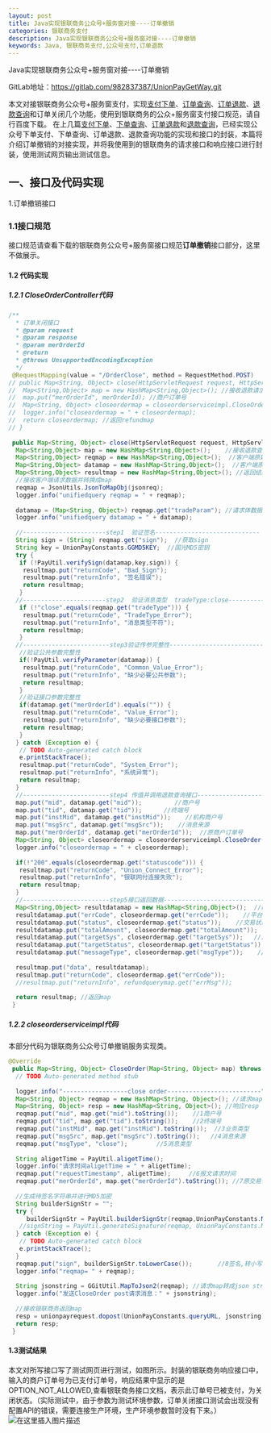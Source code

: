 ```yaml
---
layout: post
title: Java实现银联商务公众号+服务窗对接----订单撤销
categories: 银联商务支付
description: Java实现银联商务公众号+服务窗对接----订单撤销
keywords: Java, 银联商务支付,公众号支付,订单退款
---
```




Java实现银联商务公众号+服务窗对接----订单撤销

GitLab地址：https://gitlab.com/982837387/UnionPayGetWay.git



本文对接银联商务公众号+服务窗支付，实现[支付下单](https://blog.csdn.net/weixin_40550118/article/details/103971438)、[订单查询](https://blog.csdn.net/weixin_40550118/article/details/103972599)、[订单退款](https://blog.csdn.net/weixin_40550118/article/details/103974117)、[退款查询](https://blog.csdn.net/weixin_40550118/article/details/103974578)和订单关闭几个功能，使用到银联商务的公众+服务窗支付接口规范，请自行百度下载。
在上几篇[支付下单](https://blog.csdn.net/weixin_40550118/article/details/103971438)、[下单查询](https://blog.csdn.net/weixin_40550118/article/details/103972599)、[订单退款](https://blog.csdn.net/weixin_40550118/article/details/103974117)和[退款查询](https://blog.csdn.net/weixin_40550118/article/details/103974578)，已经实现公众号下单支付、下单查询、订单退款、退款查询功能的实现和接口的封装，本篇将介绍订单撤销的对接实现，并将我使用到的银联商务的请求接口和响应接口进行封装，使用测试网页输出测试信息。

## 一、接口及代码实现

1.订单撤销接口

###  1.1接口规范

  接口规范请查看下载的银联商务公众号+服务窗接口规范**订单撤销**接口部分，这里不做展示。

####   1.2 代码实现

#####   1.2.1 CloseOrderController代码


```java
/**
  * 订单关闭接口
  * @param request
  * @param response
  * @param merOrderId
  * @return
  * @throws UnsupportedEncodingException
  */
 @RequestMapping(value = "/OrderClose", method = RequestMethod.POST)
// public Map<String, Object> close(HttpServletRequest request, HttpServletResponse response, String merOrderId) throws UnsupportedEncodingException {  
//  Map<String,Object> map = new HashMap<String,Object>(); //接收退款请求map
//  map.put("merOrderId", merOrderId); //商户订单号
//  Map<String, Object> closeordermap = closeorderserviceimpl.CloseOrder(map);
//  logger.info("closeordermap = " + closeordermap);
//  return closeordermap; //返回refundmap
// }
 
 public Map<String, Object> close(HttpServletRequest request, HttpServletResponse response, @RequestBody String jsonreq) throws UnsupportedEncodingException {  
  Map<String,Object> map = new HashMap<String,Object>();    //接收退款查询请求map
  Map<String,Object> reqmap = new HashMap<String,Object>();  //客户端原始请求map
  Map<String,Object> datamap = new HashMap<String,Object>();  //客户端原始请求Data数据
  Map<String,Object> resultmap = new HashMap<String,Object>(); //返回结果
  //接收客户端请求数据并转换成map
  reqmap = JsonUtils.JsonToMapObj(jsonreq);
  logger.info("unifiedquery reqmap = " + reqmap);
  
  datamap = (Map<String, Object>) reqmap.get("tradeParam"); //请求体数据
  logger.info("unifiedquery datamap = " + datamap);
  
  //-----------------------step1  验证签名-----------------------------
  String sign = (String) reqmap.get("sign");  //获取sign
  String key = UnionPayConstants.GGMD5KEY;  //国光MD5密钥
  try {
   if (!PayUtil.verifySign(datamap,key,sign)) {
    resultmap.put("returnCode", "Bad_Sign");
    resultmap.put("returnInfo", "签名错误");
    return resultmap;
   }
  //-----------------------step2  验证消息类型  tradeType:close-------------
   if (!"close".equals(reqmap.get("tradeType"))) {
    resultmap.put("returnCode", "TradeType_Error");
    resultmap.put("returnInfo", "消息类型不符");
    return resultmap;
   }
  //------------------------step3验证传参完整性---------------------------
   //验证公共参数完整性
   if(!PayUtil.verifyParameter(datamap)) {
    resultmap.put("returnCode", "Common_Value_Error");
    resultmap.put("returnInfo", "缺少必要公共参数");
    return resultmap;
   }
   //验证接口参数完整性
   if(datamap.get("merOrderId").equals("")) {
    resultmap.put("returnCode", "Value_Error");
    resultmap.put("returnInfo", "缺少必要接口参数");
    return resultmap;
   }
  } catch (Exception e) {
   // TODO Auto-generated catch block
   e.printStackTrace();
   resultmap.put("returnCode", "System_Error");
   resultmap.put("returnInfo", "系统异常");
   return resultmap;
  }
  //------------------------step4 传值并调用退款查询接口----------------------
  map.put("mid", datamap.get("mid"));         //商户号
  map.put("tid", datamap.get("tid"));      //终端号
  map.put("instMid", datamap.get("instMid"));    //机构商户号
  map.put("msgSrc", datamap.get("msgSrc"));    //消息来源
  map.put("merOrderId", datamap.get("merOrderId"));  //原商户订单号
  Map<String, Object> closeordermap = closeorderserviceimpl.CloseOrder(map);
  logger.info("closeordermap = " + closeordermap);
  
  if(!"200".equals(closeordermap.get("statuscode"))) {
   resultmap.put("returnCode", "Union_Connect_Error");
   resultmap.put("returnInfo", "银联网付连接失败");
   return resultmap;
  }
  //------------------------step5接口返回数据------------------------------
  Map<String,Object> resultdatamap = new HashMap<String,Object>();  //resultmap中data数据
  resultdatamap.put("errCode", closeordermap.get("errCode"));    //平台错误码
  resultdatamap.put("status", closeordermap.get("status"));    //交易状态
  resultdatamap.put("totalAmount", closeordermap.get("totalAmount"));  //退款金额
  resultdatamap.put("targetSys", closeordermap.get("targetSys"));   //目标平台代码（第三方代码）
  resultdatamap.put("targetStatus", closeordermap.get("targetStatus")); //目标平台状态
  resultdatamap.put("messageType", closeordermap.get("msgType"));    //消息类型
  
  resultmap.put("data", resultdatamap);
  resultmap.put("returnCode", closeordermap.get("errCode")); 
  //resultmap.put("returnInfo", refundquerymap.get("errMsg"));
 
  return resultmap; //返回map
 }
```
##### 1.2.2 closeorderserviceimpl代码

 本部分代码为银联商务公众号订单撤销服务实现类。


```java
@Override
 public Map<String, Object> CloseOrder(Map<String, Object> map) throws UnsupportedEncodingException {
  // TODO Auto-generated method stub
  
  logger.info("------------------close order--------------------------");
  Map<String, Object> reqmap = new HashMap<String, Object>(); //请求map
  Map<String, Object> resp = new HashMap<String, Object>(); //响应resp
  reqmap.put("mid", map.get("mid").toString());    //1商户号
  reqmap.put("tid", map.get("tid").toString());    //2终端号
  reqmap.put("instMid", map.get("instMid").toString());  //3业务类型
  reqmap.put("msgSrc", map.get("msgSrc").toString());   //4消息来源    
  reqmap.put("msgType", "close");        //5消息类型
  
  String aligetTime = PayUtil.aligetTime();
  logger.info("请求时间aligetTime = " + aligetTime);
  reqmap.put("requestTimestamp", aligetTime);     //6报文请求时间 
  reqmap.put("merOrderId", map.get("merOrderId").toString()); //7原交易订单号
  
  //生成待签名字符串并进行MD5加密
  String builderSignStr = "";
  try {
     builderSignStr = PayUtil.builderSignStr(reqmap,UnionPayConstants.MD5KEY);
   //signString = PayUtil.generateSignature(reqmap, UnionPayConstants.MD5KEY);
  } catch (Exception e) {
   // TODO Auto-generated catch block
   e.printStackTrace();
  }
  reqmap.put("sign", builderSignStr.toLowerCase());       //8签名,转小写
  logger.info("reqmap= " + reqmap);
  
  String jsonstring = GGitUtil.MapToJson2(reqmap); //请求map转成json string
  logger.info("发送CloseOrder post请求消息：" + jsonstring);
  
  //接收银联商务返回map
  resp = unionpayrequest.dopost(UnionPayConstants.queryURL, jsonstring);
  return resp;
 }
```
#### 1.3测试结果

本文对所写接口写了测试网页进行测试，如图所示。封装的银联商务响应接口中，输入的商户订单号为已支付订单号，响应结果中显示的是OPTION_NOT_ALLOWED,查看银联商务接口文档，表示此订单号已被支付，为关闭状态。（实际测试中，由于参数为测试环境参数，订单关闭接口测试会出现没有配置API的错误，需要连接生产环境，生产环境参数暂时没有下来。）
![在这里插入图片描述](https://img-blog.csdnimg.cn/20200115100632942.png?x-oss-process=image/watermark,type_ZmFuZ3poZW5naGVpdGk,shadow_10,text_aHR0cHM6Ly9ibG9nLmNzZG4ubmV0L3dlaXhpbl80MDU1MDExOA==,size_16,color_FFFFFF,t_70)